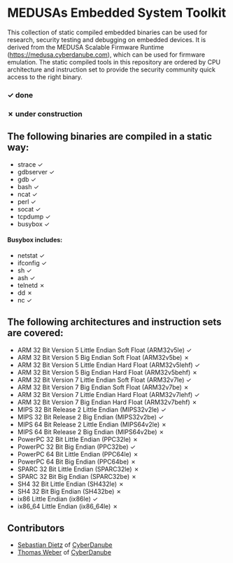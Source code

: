 # MEDUSAs Embedded System Toolkit

This collection of static compiled embedded binaries can be used for research, security testing and debugging on embedded devices.
It is derived from the MEDUSA Scalable Firmware Runtime (https://medusa.cyberdanube.com), which can be used for firmware emulation.
The static compiled tools in this repository are ordered by CPU architecture and instruction set to provide the security community quick access to the right binary.

### &check; done
### &cross; under construction

## The following binaries are compiled in a static way:
- strace &check;
- gdbserver &check;
- gdb &check;
- bash &check;
- ncat &check;
- perl &check;
- socat &check;
- tcpdump &check;
- busybox &check;

#### Busybox includes:
- netstat &check;
- ifconfig &check;
- sh &check;
- ash &check;
- telnetd &cross;
- dd &cross;
- nc &check;

## The following architectures and instruction sets are covered:
- ARM 32 Bit Version 5 Little Endian Soft Float (ARM32v5le) &check;
- ARM 32 Bit Version 5 Big Endian Soft Float (ARM32v5be) &cross;
- ARM 32 Bit Version 5 Little Endian Hard Float (ARM32v5lehf) &check;
- ARM 32 Bit Version 5 Big Endian Hard Float (ARM32v5behf) &cross;
- ARM 32 Bit Version 7 Little Endian Soft Float (ARM32v7le) &check;
- ARM 32 Bit Version 7 Big Endian Soft Float (ARM32v7be) &cross;
- ARM 32 Bit Version 7 Little Endian Hard Float (ARM32v7lehf) &check;
- ARM 32 Bit Version 7 Big Endian Hard Float (ARM32v7behf) &cross;
- MIPS 32 Bit Release 2 Little Endian (MIPS32v2le) &check;
- MIPS 32 Bit Release 2 Big Endian (MIPS32v2be) &check;
- MIPS 64 Bit Release 2 Little Endian (MIPS64v2le) &cross;
- MIPS 64 Bit Release 2 Big Endian (MIPS64v2be) &cross;
- PowerPC 32 Bit Little Endian (PPC32le) &cross;
- PowerPC 32 Bit Big Endian (PPC32be) &check;
- PowerPC 64 Bit Little Endian (PPC64le) &cross;
- PowerPC 64 Bit Big Endian (PPC64be) &cross;
- SPARC 32 Bit Little Endian (SPARC32le) &cross;
- SPARC 32 Bit Big Endian (SPARC32be) &cross;
- SH4 32 Bit Little Endian (SH432le) &cross;
- SH4 32 Bit Big Endian (SH432be) &cross;
- ix86 Little Endian (ix86le) &check;
- ix86_64 Little Endian (ix86_64le) &cross;

## Contributors

* [Sebastian Dietz][2] of [CyberDanube][1]
* [Thomas Weber][3] of [CyberDanube][1]


[1]: https://cyberdanube.com
[2]: https://github.com/fitfrost4
[3]: https://github.com/Tom435
